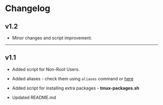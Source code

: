 # Changelog

## v1.2

- Minor changes and script improvement.

---

## v1.1

- Added script for Non-Root Users.

- Added aliases - check them using `aliases` command or [here](https://github.com/VizXtreme/tmux-setup/blob/main/aliases.md)

- Added script for installing extra packages - **tmux-packages.sh**

- Updated README.md

